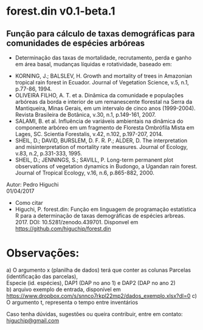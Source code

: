 # forest.din v0.1-beta.1

## Função para cálculo de taxas demográficas para comunidades de espécies arbóreas                       

* Determinação das taxas de mortalidade, recrutamento, perda e ganho em área basal, mudanças líquidas e rotatividade,
baseado em:

- KORNING, J.; BALSLEV, H. Growth and mortality of trees in Amazonian tropical rain forest in Ecuador. Journal of Vegetation Science,
v.5, n.1, p.77-86, 1994.
- OLIVEIRA FILHO, A. T. et a. Dinâmica da comunidade e populações arbóreas da borda e interior de um remanescente 
florestal na Serra da Mantiqueira, Minas Gerais, em um intervalo de cinco anos (1999-2004). 
Revista Brasileira de Botânica, v.30, n.1, p.149-161, 2007.
- SALAMI, B. et al. Influência de variáveis ambientais na dinâmica do componente arbóreo em um fragmento de Floresta
Ombrófila Mista em Lages, SC. Scientia Forestalis, v.42, n.102, p.197-207, 2014.
- SHEIL, D.; DAVID, BURSLEM, D. F. R. P.; ALDER, D. The interpretation and misinterpretation of mortality rate measures. Journal of Ecology, v.83, n.2, p.331-333, 1995.
- SHEIL, D.; JENNINGS, S.; SAVILL, P. Long-term permanent plot observations of vegetation dynamics in Budongo, a Ugandan rain forest. Journal of Tropical Ecology, v.16, n.6, p.865-882, 2000.


 Autor:  Pedro Higuchi                                   
 01/04/2017	
* Como citar
* Higuchi, P. forest.din: Função em linguagem de programação estatística R para a determinação de taxas demográficas de espécies arbreas. 2017. DOI: 10.5281/zenodo.439701. Disponvel em https://github.com/higuchip/forest.din

													                           
# Observações:											                      
 a) O argumento x (planilha de dados) terá que conter as colunas Parcelas (identificação das parcelas),		    
 Especie (id. espécies), DAP1 (DAP no ano 1) e  DAP2 (DAP no ano 2)                                   
 b) arquivo exemplo de entrada, disponível em https://www.dropbox.com/s/snnco7rkpl22mp2/dados_exemplo.xlsx?dl=0
 c) O argumento t, representa o tempo entre inventários  		     

Caso tenha dúvidas, sugestões ou queira contribuir, entre em contato: higuchip@gmail.com

